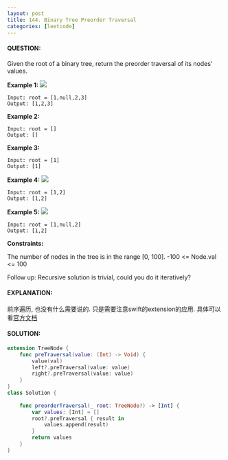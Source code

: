 ```yaml
---
layout: post
title: 144. Binary Tree Preorder Traversal
categories: [leetcode]
---
```

#### QUESTION:
Given the root of a binary tree, return the preorder traversal of its nodes' values.


__Example 1:__
![](https://assets.leetcode.com/uploads/2020/09/15/inorder_1.jpg)
```
Input: root = [1,null,2,3]
Output: [1,2,3]
```
__Example 2:__
```
Input: root = []
Output: []
```
__Example 3:__
```
Input: root = [1]
Output: [1]
```
__Example 4:__
![](https://assets.leetcode.com/uploads/2020/09/15/inorder_5.jpg)
```
Input: root = [1,2]
Output: [1,2]
```
__Example 5:__
![](https://assets.leetcode.com/uploads/2020/09/15/inorder_4.jpg)
```
Input: root = [1,null,2]
Output: [1,2]
```

__Constraints:__

The number of nodes in the tree is in the range [0, 100].
-100 <= Node.val <= 100
 

Follow up: Recursive solution is trivial, could you do it iteratively?
#### EXPLANATION:
前序遍历, 也没有什么需要说的. 只是需要注意swift的extension的应用. 具体可以看[官方文档](https://docs.swift.org/swift-book/LanguageGuide/Extensions.html)
#### SOLUTION:
```swift
extension TreeNode {
    func preTraversal(value: (Int) -> Void) {
        value(val)
        left?.preTraversal(value: value)
        right?.preTraversal(value: value)
    }
}
class Solution {
    
    func preorderTraversal(_ root: TreeNode?) -> [Int] {
        var values: [Int] = []
        root?.preTraversal { result in
            values.append(result)
        }
        return values
    }
}
```
